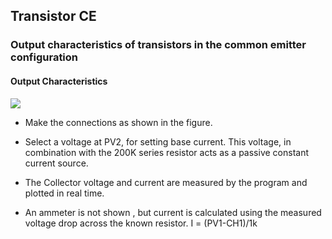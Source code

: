Transistor CE
---

### Output characteristics of transistors in the common emitter configuration

#### Output Characteristics
![](https://github.com/fossasia/pslab-experiments/blob/master/images/schematics/tranCE.svg)

* Make the connections as shown in the figure.

* Select a voltage at PV2, for setting base current. This voltage, in combination with the 200K series resistor acts as a passive constant current source.

* The Collector voltage and current are measured by the program and plotted in real time.

* An ammeter is not shown , but current is calculated using the measured voltage drop across the known resistor. I = (PV1-CH1)/1k


